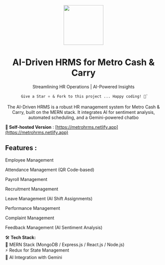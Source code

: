 <div align="center">
    <a href="https://www.idurarapp.com/">
  <img src="https://metrohrms.netlify.app/metro.png" width="128px" />
    </a>
    <h1>AI-Driven HRMS for Metro Cash & Carry</h1>
    <p align="center">
         <p>Streamlining HR Operations | AI-Powered Insights</p>
    </p>
    

```
 Give a Star ⭐️ & Fork to this project ... Happy coding! 🤩`
```

The AI-Driven HRMS is a robust HR management system for Metro Cash & Carry, built on the MERN stack. It integrates AI for sentiment analysis, automated scheduling, and a Gemini-powered chatbo

</div>

**🚀 Self-hosted Version** : [https://metrohrms.netlify.app](https://metrohrms.netlify.app)


## Features :

Employee Management

Attendance Management  (QR Code-based)

Payroll Management

Recruitment Management

Leave Management (AI Shift Assignments)

Performance Management

Complaint Management

Feedback Management (AI Sentiment Analysis)

🛠 **Tech Stack:**  
🚀 MERN Stack (MongoDB / Express.js / React.js / Node.js)   
⚡ Redux for State Management  
🤖 AI Integration with Gemini  
